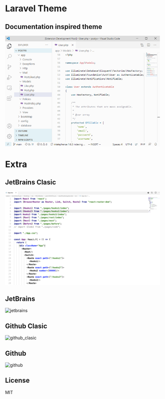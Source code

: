 # Laravel Theme
## Documentation inspired theme
![laravel](https://raw.githubusercontent.com/victorze/vscode-theme-laravel/master/images/laravel_.png)

# Extra
## JetBrains Clasic
![jetbrains_clasic](https://raw.githubusercontent.com/assmdx/vscode-theme-laravel/master/images/laravel_clasic.png)

## JetBrains
![jetbrains](https://raw.githubusercontent.com/assmdx/vscode-theme-laravel/master/images/jetbrains_.png)

## Github Clasic
![github_clasic](https://raw.githubusercontent.com/assmdx/vscode-theme-laravel/master/images/github_clasic.png)

## Github
![github](https://raw.githubusercontent.com/assmdx/vscode-theme-laravel/master/images/github.png)

License
---
MIT
